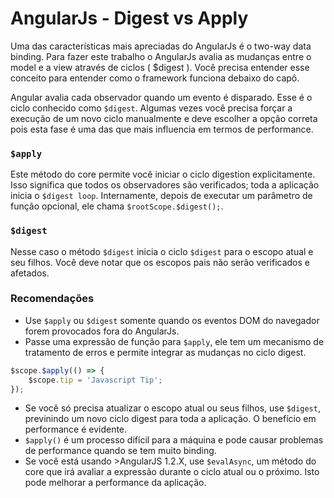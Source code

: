 # AngularJs - Digest vs Apply

Uma das características mais apreciadas do AngularJs é o two-way data binding. Para fazer este trabalho o AngularJs avalia as mudanças entre o model e a view através de ciclos ( $digest ). Você precisa entender esse conceito para entender como o framework funciona debaixo do capô.

Angular avalia cada observador quando um evento é disparado. Esse é o ciclo conhecido como `$digest`. Algumas vezes você precisa forçar a execução de um novo ciclo manualmente e deve escolher a opção correta pois esta fase é uma das que mais influencia em termos de performance.

### `$apply`
Este método do core permite você iniciar o ciclo digestion explicitamente. Isso significa que todos os observadores são verificados; toda a aplicação inicia o `$digest loop`. Internamente, depois de executar um parâmetro de função opcional, ele chama `$rootScope.$digest();`.

### `$digest`
Nesse caso o  método `$digest` inicia o ciclo `$digest` para o escopo atual e seu filhos. Você deve notar que os escopos pais não serão verificados e afetados.

### Recomendações
- Use `$apply` ou `$digest` somente quando os eventos DOM do navegador forem provocados fora do AngularJs.
- Passe uma expressão de função para `$apply`, ele tem um mecanismo de tratamento de erros e permite integrar as mudanças no ciclo digest.

```javascript
$scope.$apply(() => {
	$scope.tip = 'Javascript Tip';
});
```

- Se você só precisa atualizar o escopo atual ou seus filhos, use `$digest`, previnindo um novo ciclo digest para toda a aplicação. O benefício em performance é evidente.
- `$apply()` é um processo difícil para a máquina e pode causar problemas de performance quando se tem muito binding.
- Se você está usando >AngularJS 1.2.X, use `$evalAsync`, um método do core que irá avaliar a expressão durante o ciclo atual ou o próximo. Isto pode melhorar a performance da aplicação.
